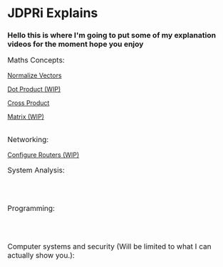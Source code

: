 # JDPRi Explains
### Hello this is where I'm going to put some of my explanation videos for the moment hope you enjoy

<p style="font-size:16px"> Maths Concepts:</p>

[Normalize Vectors](VideoPages\NormalizeVectors.html)

[Dot Product (WIP)](VideoPages\DotProduct.html)

[Cross Product](VideoPages\CrossProduct.html)

[Matrix (WIP)](VideoPages\Matrix.html)
<br><br>

<p style="font-size:16px"> Networking:</p>

[Configure Routers (WIP)](VideoPages\ConfigRouter)

<p style="font-size:16px"> System Analysis:</p>
<br><br>

<p style="font-size:16px"> Programming:</p>
<br><br>

<p style="font-size:16px"> Computer systems and security (Will be limited to what I can actually show you.):</p>
<br><br>
